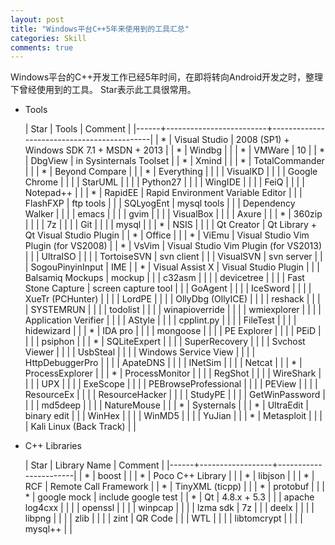 ```yaml
---
layout: post
title: "Windows平台C++5年来使用到的工具汇总"
categories: Skill
comments: true
---
```




Windows平台的C++开发工作已经5年时间，在即将转向Android开发之时，整理下曾经使用到的工具。
Star表示此工具很常用。
<!-- more -->

- Tools

  | Star | Tools                   | Comment                                    |
  |------+-------------------------+--------------------------------------------|
  | *    | Visual Studio           | 2008 (SP1) + Windows SDK 7.1 + MSDN + 2013 |
  | *    | Windbg                  |                                            |
  | *    | VMWare                  | 10                                         |
  | *    | DbgView                 | in Sysinternals Toolset                    |
  | *    | Xmind                   |                                            |
  | *    | TotalCommander          |                                            |
  | *    | Beyond Compare          |                                            |
  | *    | Everything              |                                            |
  |      | VisualKD                |                                            |
  |      | Google Chrome           |                                            |
  |      | StarUML                 |                                            |
  |      | Python27                |                                            |
  |      | WingIDE                 |                                            |
  |      | FeiQ                    |                                            |
  |      | Notepad++               |                                            |
  | *    | RapidEE                 | Rapid Environment Variable Editor          |
  |      | FlashFXP                | ftp tools                                  |
  |      | SQLyogEnt               | mysql tools                                |
  |      | Dependency Walker       |                                            |
  |      | emacs                   |                                            |
  |      | gvim                    |                                            |
  |      | VisualBox               |                                            |
  |      | Axure                   |                                            |
  | *    | 360zip                  |                                            |
  |      | 7z                      |                                            |
  |      | Git                     |                                            |
  |      | mysql                   |                                            |
  | *    | NSIS                    |                                            |
  |      | Qt Creator              | Qt Library + Qt Visual Studio Plugin       |
  | *    | Office                  |                                            |
  | *    | ViEmu                   | Visual Studio Vim Plugin (for VS2008)      |
  | *    | VsVim                   | Visual Studio Vim Plugin (for VS2013)      |
  |      | UltraISO                |                                            |
  |      | TortoiseSVN             | svn client                                 |
  |      | VisualSVN               | svn server                                 |
  |      | SogouPinyinInput        | IME                                        |
  | *    | Visual Assist X         | Visual Studio Plugin                       |
  |      | Balsamiq Mockups        | mockup                                     |
  |      | c32asm                  |                                            |
  |      | devicetree              |                                            |
  |      | Fast Stone Capture      | screen capture tool                        |
  |      | GoAgent                 |                                            |
  |      | IceSword                |                                            |
  |      | XueTr (PCHunter)        |                                            |
  |      | LordPE                  |                                            |
  |      | OllyDbg (OllyICE)       |                                            |
  |      | reshack                 |                                            |
  |      | SYSTEMRUN               |                                            |
  |      | todolist                |                                            |
  |      | winapioverride          |                                            |
  |      | wmiexplorer             |                                            |
  |      | Application Verifier    |                                            |
  |      | AStyle                  |                                            |
  |      | cpplint.py              |                                            |
  |      | FileTest                |                                            |
  |      | hidewizard              |                                            |
  | *    | IDA pro                 |                                            |
  |      | mongoose                |                                            |
  |      | PE Explorer             |                                            |
  |      | PEiD                    |                                            |
  |      | psiphon                 |                                            |
  | *    | SQLiteExpert            |                                            |
  |      | SuperRecovery           |                                            |
  |      | Svchost Viewer          |                                            |
  |      | UsbSteal                |                                            |
  |      | Windows Service View    |                                            |
  |      | HttpDebuggerPro         |                                            |
  |      | ApateDNS                |                                            |
  |      | INetSim                 |                                            |
  |      | Netcat                  |                                            |
  | *    | ProcessExplorer         |                                            |
  | *    | ProcessMonitor          |                                            |
  |      | RegShot                 |                                            |
  |      | WireShark               |                                            |
  |      | UPX                     |                                            |
  |      | ExeScope                |                                            |
  |      | PEBrowseProfessional    |                                            |
  |      | PEView                  |                                            |
  |      | ResourceEx              |                                            |
  |      | ResourceHacker          |                                            |
  |      | StudyPE                 |                                            |
  |      | GetWinPassword          |                                            |
  |      | md5deep                 |                                            |
  |      | NatureMouse             |                                            |
  | *    | Systernals              |                                            |
  | *    | UltraEdit               | binary edit                                |
  |      | WinHex                  |                                            |
  |      | WinMD5                  |                                            |
  |      | YuJian                  |                                            |
  | *    | Metasploit              |                                            |
  |      | Kali Linux (Back Track) |                                            |


- C++ Libraries

  | Star | Library Name     | Comment               |
  |------+------------------+-----------------------|
  | *    | boost            |                       |
  | *    | Poco C++ Library |                       |
  | *    | libjson          |                       |
  | *    | RCF              | Remote Call Framework |
  | *    | TinyXML (ticpp)  |                       |
  | *    | protobuf         |                       |
  | *    | google mock      | include google test   |
  | *    | Qt               | 4.8.x + 5.3           |
  |      | apache log4cxx   |                       |
  |      | openssl          |                       |
  |      | winpcap          |                       |
  |      | lzma sdk         | 7z                    |
  |      | deelx            |                       |
  |      | libpng           |                       |
  |      | zlib             |                       |
  |      | zint             | QR Code               |
  |      | WTL              |                       |
  |      | libtomcrypt      |                       |
  |      | mysql++          |                       |


